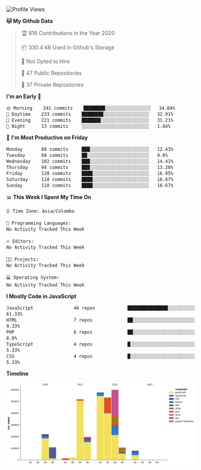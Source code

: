 
<!--START_SECTION:waka-->
![Profile Views](http://img.shields.io/badge/Profile%20Views-0-blue)

**🐱 My Github Data** 

> 🏆 818 Contributions in the Year 2020
 > 
> 📦 330.4 kB Used in Github's Storage 
 > 
> 🚫 Not Opted to Hire
 > 
> 📜 47 Public Repositories
 > 
> 🔑 37 Private Repositories 

**I'm an Early 🐤** 

```text
🌞 Morning    241 commits    ████████░░░░░░░░░░░░░░░░░   34.04% 
🌆 Daytime    233 commits    ████████░░░░░░░░░░░░░░░░░   32.91% 
🌃 Evening    221 commits    ███████░░░░░░░░░░░░░░░░░░   31.21% 
🌙 Night      13 commits     ░░░░░░░░░░░░░░░░░░░░░░░░░   1.84%

```
📅 **I'm Most Productive on Friday** 

```text
Monday       88 commits     ███░░░░░░░░░░░░░░░░░░░░░░   12.43% 
Tuesday      68 commits     ██░░░░░░░░░░░░░░░░░░░░░░░   9.6% 
Wednesday    102 commits    ███░░░░░░░░░░░░░░░░░░░░░░   14.41% 
Thursday     94 commits     ███░░░░░░░░░░░░░░░░░░░░░░   13.28% 
Friday       120 commits    ████░░░░░░░░░░░░░░░░░░░░░   16.95% 
Saturday     118 commits    ████░░░░░░░░░░░░░░░░░░░░░   16.67% 
Sunday       118 commits    ████░░░░░░░░░░░░░░░░░░░░░   16.67%

```


📊 **This Week I Spent My Time On** 

```text
⌚︎ Time Zone: Asia/Colombo

💬 Programming Languages: 
No Activity Tracked This Week

🔥 Editors: 
No Activity Tracked This Week

🐱‍💻 Projects: 
No Activity Tracked This Week

💻 Operating System: 
No Activity Tracked This Week

```

**I Mostly Code in JavaScript** 

```text
JavaScript               46 repos            ███████████████░░░░░░░░░░   61.33% 
HTML                     7 repos             ██░░░░░░░░░░░░░░░░░░░░░░░   9.33% 
PHP                      6 repos             ██░░░░░░░░░░░░░░░░░░░░░░░   8.0% 
TypeScript               4 repos             █░░░░░░░░░░░░░░░░░░░░░░░░   5.33% 
CSS                      4 repos             █░░░░░░░░░░░░░░░░░░░░░░░░   5.33%

```


**Timeline**

![Chart not found](https://github.com/ccweerasinghe1994/ccweerasinghe1994/blob/master/charts/bar_graph.png) 


<!--END_SECTION:waka-->
